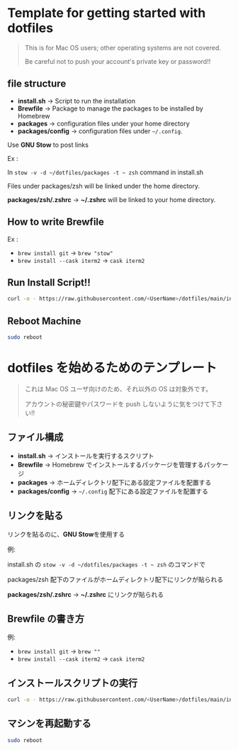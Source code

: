 # Template for getting started with dotfiles

> This is for Mac OS users; other operating systems are not covered.
> 
> Be careful not to push your account's private key or password!!

## file structure

- **install.sh** → Script to run the installation
- **Brewfile** → Package to manage the packages to be installed by Homebrew
- **packages** → configuration files under your home directory
- **packages/config** → configuration files under `~/.config`.

Use **GNU Stow** to post links

Ex :

In `stow -v -d ~/dotfiles/packages -t ~ zsh` command in install.sh

Files under packages/zsh will be linked under the home directory.

**packages/zsh/.zshrc** → **~/.zshrc** will be linked to your home directory.

## How to write Brewfile

Ex :

- `brew install git` → `brew "stow"`
- `brew install --cask iterm2` → `cask iterm2`

## Run Install Script!!

```sh
curl -o - https://raw.githubusercontent.com/<UserName>/dotfiles/main/install.sh | sh
```

## Reboot Machine

```sh
sudo reboot
```

# dotfiles を始めるためのテンプレート

> これは Mac OS ユーザ向けのため、それ以外の OS は対象外です。
> 
> アカウントの秘密鍵やパスワードを push しないように気をつけて下さい!!

## ファイル構成

- **install.sh** → インストールを実行するスクリプト
- **Brewfile** → Homebrew でインストールするパッケージを管理するパッケージ
- **packages** → ホームディレクトリ配下にある設定ファイルを配置する
- **packages/config** → `~/.config` 配下にある設定ファイルを配置する

## リンクを貼る

リンクを貼るのに、**GNU Stow**を使用する

例:

install.sh の `stow -v -d ~/dotfiles/packages -t ~ zsh` のコマンドで

packages/zsh 配下のファイルがホームディレクトリ配下にリンクが貼られる

**packages/zsh/.zshrc** → **~/.zshrc** にリンクが貼られる

## Brewfile の書き方

例:

- `brew install git` → `brew ""`
- `brew install --cask iterm2` → `cask iterm2`

## インストールスクリプトの実行

```sh
curl -o - https://raw.githubusercontent.com/<UserName>/dotfiles/main/install.sh | sh
```

## マシンを再起動する

```sh
sudo reboot
```
